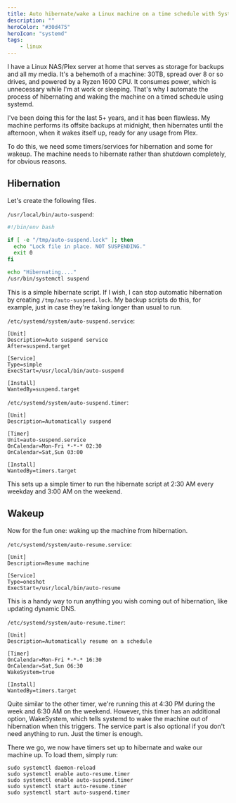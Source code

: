 ```yaml
---
title: Auto hibernate/wake a Linux machine on a time schedule with Systemd
description: ""
heroColor: "#30d475"
heroIcon: "systemd"
tags:
    - linux
---
```


I have a Linux NAS/Plex server at home that serves as storage for backups and
all my media. It's a behemoth of a machine: 30TB, spread over 8 or so drives,
and powered by a Ryzen 1600 CPU. It consumes power, which is unnecessary while
I'm at work or sleeping. That's why I automate the process of hibernating and
waking the machine on a timed schedule using systemd.

I've been doing this for the last 5+ years, and it has been flawless. My
machine performs its offsite backups at midnight, then hibernates until the
afternoon, when it wakes itself up, ready for any usage from Plex.

To do this, we need some timers/services for hibernation and some for wakeup.
The machine needs to hibernate rather than shutdown completely, for obvious
reasons.

## Hibernation

Let's create the following files.

`/usr/local/bin/auto-suspend`:

```bash
#!/bin/env bash

if [ -e "/tmp/auto-suspend.lock" ]; then
  echo "Lock file in place. NOT SUSPENDING."
  exit 0
fi

echo "Hibernating...."
/usr/bin/systemctl suspend
```

This is a simple hibernate script. If I wish, I can stop automatic hibernation
by creating `/tmp/auto-suspend.lock`. My backup scripts do this, for example,
just in case they're taking longer than usual to run.

`/etc/systemd/system/auto-suspend.service`:

```systemd
[Unit]
Description=Auto suspend service
After=suspend.target

[Service]
Type=simple
ExecStart=/usr/local/bin/auto-suspend

[Install]
WantedBy=suspend.target
```


`/etc/systemd/system/auto-suspend.timer`:

```systemd
[Unit]
Description=Automatically suspend

[Timer]
Unit=auto-suspend.service
OnCalendar=Mon-Fri *-*-* 02:30
OnCalendar=Sat,Sun 03:00

[Install]
WantedBy=timers.target
```

This sets up a simple timer to run the hibernate script at 2:30 AM every
weekday and 3:00 AM on the weekend.

## Wakeup

Now for the fun one: waking up the machine from hibernation.

`/etc/systemd/system/auto-resume.service`:

```systemd
[Unit]
Description=Resume machine

[Service]
Type=oneshot
ExecStart=/usr/local/bin/auto-resume
```

This is a handy way to run anything you wish coming out of hibernation, like updating dynamic DNS.

`/etc/systemd/system/auto-resume.timer`:

```systemd
[Unit]
Description=Automatically resume on a schedule

[Timer]
OnCalendar=Mon-Fri *-*-* 16:30
OnCalendar=Sat,Sun 06:30
WakeSystem=true

[Install]
WantedBy=timers.target
```

Quite similar to the other timer, we're running this at 4:30 PM during the week
and 6:30 AM on the weekend. However, this timer has an additional option,
WakeSystem, which tells systemd to wake the machine out of hibernation when
this triggers. The service part is also optional if you don't need anything to
run. Just the timer is enough.

There we go, we now have timers set up to hibernate and wake our machine up. To
load them, simply run:

```
sudo systemctl daemon-reload
sudo systemctl enable auto-resume.timer
sudo systemctl enable auto-suspend.timer
sudo systemctl start auto-resume.timer
sudo systemctl start auto-suspend.timer
```

